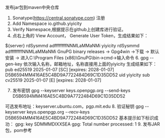 发布jar包到maven中央仓库
1. Sonatype(https://central.sonatype.com) 注册
2. Add Namespace io.github.yiyicity
3. Verify Namespace,根据提示在github上创建库进行验证。
4. 点右上角的 View Account， Generate User Token，生成结果如下：

<server>
	<id>${server}</id>
	<username>rdSysmmd</username>
	<password>adffffffffNNMLaMMaNMi</password>
</server
${server} 改成 yiyicity
<server>
	<id>yiyicity</id>
	<username>rdSysmmd</username>
	<password>adffffffffNNMLaMMaNMi</password>
</server
拷贝到maven的conf/settings.xml
5.进入GPG(https://gnupg.org/download/index.html)   -> GnuPG binary releases -> Gpg4win ->下载 -> 默认安装 -> 进入C:\Program Files (x86)\GnuPG\bin->cmd->输入命令
6. gpg --gen-key   依次输入名称，邮箱地址，名称直接用上面的yiyicity
   生成结果如下：
   pub   ed25519 2025-01-07 [SC] [expires: 2028-01-07]
      D5B6594MM416AE5C4BD9A7722484D69C1D35DD52
uid                      yiyicity <www.yiyi.city@gmail.com>
sub   cv25519 2025-01-07 [E] [expires: 2028-01-07]

7. 发布密钥
gpg --keyserver keys.openpgp.org --send-keys D5B6594MM416AE5C4BD9A7722484D69C1D35DD52

可选发布地址：keyserver.ubuntu.com，pgp.mit.edu
8. 验证秘钥
gpg --keyserver keys.openpgp.org --recv-keys D5B6594MM416AE5C4BD9A7722484D69C1D35DD52
基本提示如下标识成功：
gpg: key SDMMMDIXXSEA
gpg: Total number processed: 1
9. 发布JAR包，pom参考 
